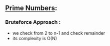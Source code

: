 ## [Prime Numbers]():
### Bruteforce Approach :
- we check from 2 to n-1 and check remainder 
- its complexity is O(N)
